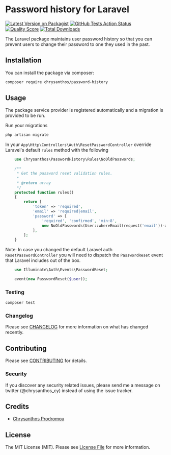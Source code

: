 # Password history for Laravel 

[![Latest Version on Packagist](https://img.shields.io/packagist/v/Chrysanthos/password-history.svg?style=flat-square)](https://packagist.org/packages/chrysanthos/password-history)
[![GitHub Tests Action Status](https://img.shields.io/github/workflow/status/chrysanthos/password-history/run-tests?label=tests)](https://github.com/chrysanthos/password-history/actions?query=workflow%3Arun-tests+branch%3Amaster)
[![Quality Score](https://img.shields.io/scrutinizer/g/chrysanthos/password-history.svg?style=flat-square)](https://scrutinizer-ci.com/g/chrysanthos/password-history)
[![Total Downloads](https://img.shields.io/packagist/dt/chrysanthos/password-history.svg?style=flat-square)](https://packagist.org/packages/chrysanthos/password-history)

The Laravel package maintains user password history so that you can prevent users to change their password to one they used in the past. 

## Installation

You can install the package via composer:

```bash
composer require chrysanthos/password-history
```

## Usage

The package service provider is registered automatically and a migration is provided to be run. 

Run your migrations
``` bash
php artisan migrate
```

In your `App\Http\Controllers\Auth\ResetPasswordController` override Laravel's default `rules` method with the following
```php
    use Chrysanthos\PasswordHistory\Rules\NoOldPasswords;

    /**
     * Get the password reset validation rules.
     *
     * @return array
     */
    protected function rules()
    {
        return [
            'token' => 'required',
            'email' => 'required|email',
            'password' => [
                'required', 'confirmed', 'min:8',
                new NoOldPasswords(User::whereEmail(request('email'))->first()->id, request('password'))
            ],
        ];
    }
```

Note: In case you changed the default Laravel auth `ResetPasswordController` you will need to dispatch the `PasswordReset` event that Laravel includes out of the box.
```php
    use Illuminate\Auth\Events\PasswordReset;

    event(new PasswordReset($user));
```
### Testing

``` bash
composer test
```

### Changelog

Please see [CHANGELOG](CHANGELOG.md) for more information on what has changed recently.

## Contributing

Please see [CONTRIBUTING](CONTRIBUTING.md) for details.

### Security

If you discover any security related issues, please send me a message on twitter (@chrysanthos_cy) instead of using the issue tracker.

## Credits

- [Chrysanthos Prodromou](https://github.com/chrysanthos)

## License

The MIT License (MIT). Please see [License File](LICENSE.md) for more information.
